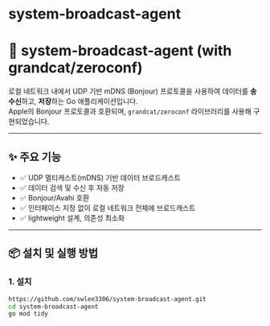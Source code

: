 # system-broadcast-agent

# 📡 system-broadcast-agent (with grandcat/zeroconf)

로컬 네트워크 내에서 UDP 기반 mDNS (Bonjour) 프로토콜을 사용하여 데이터를 **송수신**하고, **저장**하는 Go 애플리케이션입니다.  
Apple의 Bonjour 프로토콜과 호환되며, `grandcat/zeroconf` 라이브러리를 사용해 구현되었습니다.

---

## ✨ 주요 기능

- ✅ UDP 멀티캐스트(mDNS) 기반 데이터 브로드캐스트
- ✅ 데이터 검색 및 수신 후 자동 저장
- ✅ Bonjour/Avahi 호환
- ✅ 인터페이스 지정 없이 로컬 네트워크 전체에 브로드캐스트
- ✅ lightweight 설계, 의존성 최소화

---

## 📦 설치 및 실행 방법

### 1. 설치
```bash
https://github.com/swlee3306/system-broadcast-agent.git
cd system-broadcast-agent
go mod tidy
